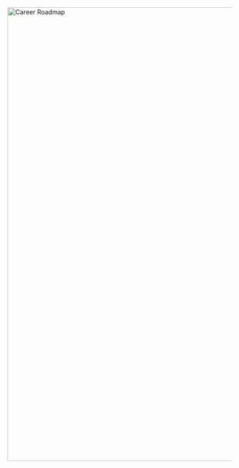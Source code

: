 <img width="1019" alt="Career Roadmap" src="https://github.com/DanielHC7/DanielHC7.github.io/assets/130120040/681bdb72-cdb4-46f0-89c2-a94e1bf6a846">
